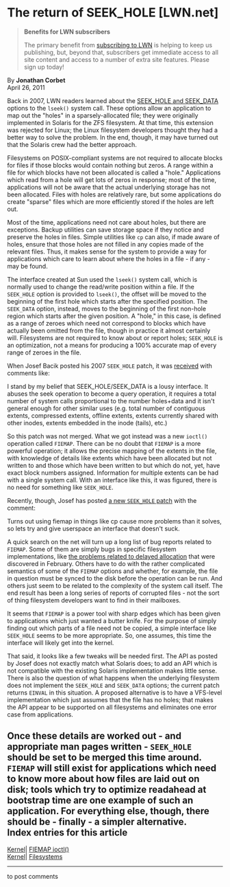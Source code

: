 # The return of SEEK_HOLE [LWN.net]

> **Benefits for LWN subscribers**
> 
> The primary benefit from [subscribing to LWN](/Promo/nst-nag5/subscribe) is helping to keep us publishing, but, beyond that, subscribers get immediate access to all site content and access to a number of extra site features. Please sign up today! 

By **Jonathan Corbet**  
April 26, 2011 

Back in 2007, LWN readers learned about the [SEEK_HOLE and SEEK_DATA](/Articles/260795/) options to the `lseek()` system call. These options allow an application to map out the "holes" in a sparsely-allocated file; they were originally implemented in Solaris for the ZFS filesystem. At that time, this extension was rejected for Linux; the Linux filesystem developers thought they had a better way to solve the problem. In the end, though, it may have turned out that the Solaris crew had the better approach. 

Filesystems on POSIX-compliant systems are not required to allocate blocks for files if those blocks would contain nothing but zeros. A range within a file for which blocks have not been allocated is called a "hole." Applications which read from a hole will get lots of zeros in response; most of the time, applications will not be aware that the actual underlying storage has not been allocated. Files with holes are relatively rare, but some applications do create "sparse" files which are more efficiently stored if the holes are left out. 

Most of the time, applications need not care about holes, but there are exceptions. Backup utilities can save storage space if they notice and preserve the holes in files. Simple utilities like `cp` can also, if made aware of holes, ensure that those holes are not filled in any copies made of the relevant files. Thus, it makes sense for the system to provide a way for applications which care to learn about where the holes in a file - if any - may be found. 

The interface created at Sun used the `lseek()` system call, which is normally used to change the read/write position within a file. If the `SEEK_HOLE` option is provided to `lseek()`, the offset will be moved to the beginning of the first hole which starts after the specified position. The `SEEK_DATA` option, instead, moves to the beginning of the first non-hole region which starts after the given position. A "hole," in this case, is defined as a range of zeroes which need not correspond to blocks which have actually been omitted from the file, though in practice it almost certainly will. Filesystems are not required to know about or report holes; `SEEK_HOLE` is an optimization, not a means for producing a 100% accurate map of every range of zeroes in the file. 

When Josef Bacik posted his 2007 `SEEK_HOLE` patch, it was [received](http://thread.gmane.org/gmane.linux.file-systems/19622/focus=19624) with comments like: 

I stand by my belief that SEEK_HOLE/SEEK_DATA is a lousy interface. It abuses the seek operation to become a query operation, it requires a total number of system calls proportional to the number holes+data and it isn't general enough for other similar uses (e.g. total number of contiguous extents, compressed extents, offline extents, extents currently shared with other inodes, extents embedded in the inode (tails), etc.) 

So this patch was not merged. What we got instead was a new `ioctl()` operation called `FIEMAP`. There can be no doubt that `FIEMAP` is a more powerful operation; it allows the precise mapping of the extents in the file, with knowledge of details like extents which have been allocated but not written to and those which have been written to but which do not, yet, have exact block numbers assigned. Information for multiple extents can be had with a single system call. With an interface like this, it was figured, there is no need for something like `SEEK_HOLE`. 

Recently, though, Josef has posted [a new `SEEK_HOLE` patch](/Articles/439719/) with the comment: 

Turns out using fiemap in things like cp cause more problems than it solves, so lets try and give userspace an interface that doesn't suck. 

A quick search on the net will turn up a long list of bug reports related to `FIEMAP`. Some of them are simply bugs in specific filesystem implementations, like [the problems related to delayed allocation](/Articles/429345/) that were discovered in February. Others have to do with the rather complicated semantics of some of the `FIEMAP` options and whether, for example, the file in question must be synced to the disk before the operation can be run. And others just seem to be related to the complexity of the system call itself. The end result has been a long series of reports of corrupted files - not the sort of thing filesystem developers want to find in their mailboxes. 

It seems that `FIEMAP` is a power tool with sharp edges which has been given to applications which just wanted a butter knife. For the purpose of simply finding out which parts of a file need not be copied, a simple interface like `SEEK_HOLE` seems to be more appropriate. So, one assumes, this time the interface will likely get into the kernel. 

That said, it looks like a few tweaks will be needed first. The API as posted by Josef does not exactly match what Solaris does; to add an API which is not compatible with the existing Solaris implementation makes little sense. There is also the question of what happens when the underlying filesystem does not implement the `SEEK_HOLE` and `SEEK_DATA` options; the current patch returns `EINVAL` in this situation. A proposed alternative is to have a VFS-level implementation which just assumes that the file has no holes; that makes the API appear to be supported on all filesystems and eliminates one error case from applications. 

Once these details are worked out - and appropriate man pages written - `SEEK_HOLE` should be set to be merged this time around. `FIEMAP` will still exist for applications which need to know more about how files are laid out on disk; tools which try to optimize readahead at bootstrap time are one example of such an application. For everything else, though, there should be - finally - a simpler alternative.  
Index entries for this article  
---  
[Kernel](/Kernel/Index)| [FIEMAP ioctl()](/Kernel/Index#FIEMAP_ioctl)  
[Kernel](/Kernel/Index)| [Filesystems](/Kernel/Index#Filesystems)  
  


* * *

to post comments 
